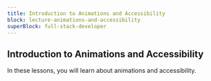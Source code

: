 ```yaml
---
title: Introduction to Animations and Accessibility
block: lecture-animations-and-accessibility
superBlock: full-stack-developer
---
```


## Introduction to Animations and Accessibility

In these lessons, you will learn about animations and accessibility.

